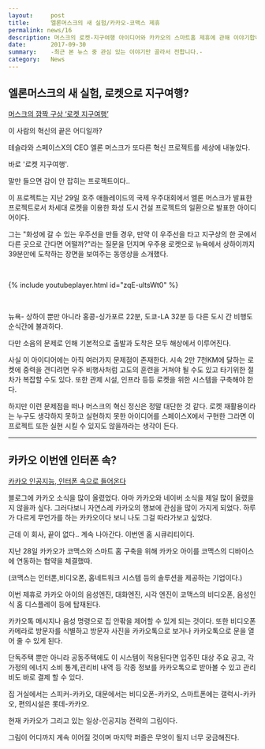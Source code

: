 ```yaml
---
layout:     post
title:      엘론머스크의 새 실험/카카오-코맥스 제휴
permalink: news/16
description: 머스크의 로켓-지구여행 아이디어와 카카오의 스마트홈 제휴에 관해 이야기합니다.
date:       2017-09-30
summary:    -최근 본 뉴스 중 관심 있는 이야기만 골라서 전합니다.-
category: 	News
---
```



## 엘론머스크의 새 실험, 로켓으로 지구여행?

[머스크의 깜짝 구상 ‘로켓 지구여행’](http://www.hani.co.kr/arti/science/science_general/813202.html)


이 사람의 혁신의 끝은 어디일까? 

테슬라와 스페이스X의 CEO 엘론 머스크가 또다른 혁신 프로젝트를 세상에 내놓았다. 

바로 '로켓 지구여행'.

말만 들으면 감이 안 잡히는 프로젝트이다..

이 프로젝트는 지난 29일 호주 애들레이드의 국제 우주대회에서 엘론 머스크가 발표한 프로젝트로서 차세대 로켓을 이용한 화성 도시 건설 프로젝트의 일환으로 발표한 아이디어이다.

그는 "화성에 갈 수 있는 우주선을 만들 경우, 만약 이 우주선을 타고 지구상의 한 곳에서 다른 곳으로 간다면 어떨까?"라는 질문을 던지며 우주용 로켓으로 뉴욕에서 상하이까지 39분만에 도착하는 장면을 보여주는 동영상을 소개했다.


<br>

{% include youtubeplayer.html id="zqE-ultsWt0" %}

<br>

뉴욕- 상하이 뿐만 아니라 홍콩-싱가포르 22분, 도쿄-LA 32분 등 다른 도시 간 비행도 순식간에 불과하다.

다만 소음의 문제로 인해 기본적으로 출발과 도착은 모두 해상에서 이루어진다. 

사실 이 아이디어에는 아직 여러가지 문제점이 존재한다. 시속 2만 7천KM에 달하는 로켓에 중력을 견디려면 우주 비행사처럼 고도의 훈련을 거쳐야 될 수도 있고 타기위한 절차가 복잡할 수도 있다. 또한 관제 시설, 인프라 등등 로켓을 위한 시스템을 구축해야 한다. 

하지만 이런 문제점을 떠나 머스크의 혁신 정신은 정말 대단한 것 같다. 로켓 재활용이라는 누구도 생각하지 못하고 실현하지 못한 아이디어를 스페이스X에서 구현한 그라면 이 프로젝트 또한 실현 시킬 수 있지도 않을까라는 생각이 든다.

- - -

## 카카오 이번엔 인터폰 속?

[카카오 인공지능, 인터폰 속으로 들어온다](http://www.bloter.net/archives/291251)

블로그에 카카오 소식을 많이 올렸었다. 아마 카카오와 네이버 소식을 제일 많이 올렸을지 않을까 싶다. 그러다보니 자연스레 카카오의 행보에 관심을 많이 가지게 되었다. 하루가 다르게 무언가를 하는 카카오이다 보니 나도 그걸 따라가보고 싶었다.

근데 이 회사, 끝이 없다.. 계속 나아간다. 이번엔 홈 시큐리티이다.

지난 28일 카카오가 코맥스와 스마트 홈 구축을 위해 카카오 아이를 코맥스의 디바이스에 연동하는 협약을 체결했따.

(코맥스는 인터폰,비디오폰, 홈네트워크 시스템 등의 솔루션을 제공하는 기업이다.)

이번 제휴로 카카오 아이의 음성엔진, 대화엔진, 시각 엔진이 코맥스의 비디오폰, 음성인식 홈 디스플레이 등에 탑재된다.

카카오톡 메시지나 음성 명령으로 집 안팎을 제어할 수 있게 되는 것이다. 또한 비디오폰 카메라로 방문자를 식별하고 방문자 사진을 카카오톡으로 보거나 카카오톡으로 문을 열어 줄 수 있게 된다.

단독주택 뿐만 아니라 공동주택에도 이 시스템이 적용된다면 입주민 대상 주요 공고, 각 가정의 에너지 소비 통계,괸리비 내역 등 각종 정보를 카카오톡으로 받아볼 수 있고 관리비도 바로 결제 할 수 있다.

집 거실에서는 스피커-카카오, 
대문에서는 비디오폰-카카오, 
스마트폰에는 갤럭시-카카오, 
편의시설은 롯데-카카오.

현재 카카오가 그리고 있는 일상-인공지능 전략의 그림이다.

그림이 어디까지 계속 이어질 것이며 마지막 퍼즐은 무엇이 될지 너무 궁금해진다.